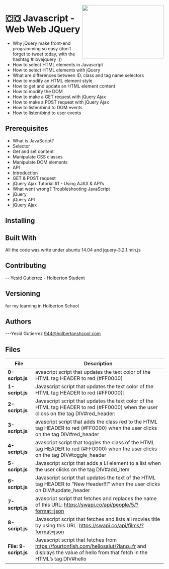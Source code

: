 <p>
<img width="260" height="170" src="https://davidjohncoleman.com/wp-djc/wp-content/uploads/2017/06/HBTN-Borderless-CMYK-Logo-Vertical-Color-Black@1200ppi-300x236.png" align="right" >
</p>





# :colombia: Javascript - Web Web JQuery                                        
- Why jQuery make front-end programming so easy (don’t forget to tweet today, with the hashtag #ilovejquery :))
- How to select HTML elements in Javascript
- How to select HTML elements with jQuery
- What are differences between ID, class and tag name selectors
- How to modify an HTML element style
- How to get and update an HTML element content
- How to modify the DOM
- How to make a GET request with jQuery Ajax
- How to make a POST request with jQuery Ajax
- How to listen/bind to DOM events
- How to listen/bind to user events
## Prerequisites                                                           
- What is JavaScript?
- Selector
- Get and set content
- Manipulate CSS classes
- Manipulate DOM elements
- API
- Introduction
- GET & POST request
- jQuery Ajax Tutorial #1 - Using AJAX & API’s
- What went wrong? Troubleshooting JavaScript
- jQuery
- jQuery API
- jQuery Ajax
## Installing

## Built With

All the code was write under ubuntu 14.04 and jquery-3.2.1.min.js               

## Contributing

-- Yesid Gutierrez - Holberton Student                                          

## Versioning
for my learning in Holberton School

## Authors

---Yesid Gutierrez  944@holbertonshcool.com                                    
                                                                               
## Files

|             File               |             Description                  |
|--------------------------------| ---------------------------------------- |
|**0-script.js**|avascript script that updates the text color of the HTML tag HEADER to red (#FF0000)|
|**1-script.js**|Javascript script that updates the text color of the HTML tag HEADER to red (#FF0000):|
|**2-script.js**|Javascript script that updates the text color of the HTML tag HEADER to red (#FF0000) when the user clicks on the tag DIV#red_header:|
|**3-script.js**|avascript script that adds the class red to the HTML tag HEADER to red (#FF0000) when the user clicks on the tag DIV#red_header|
|**4-script.js**|avascript script that toggles the class of the HTML tag HEADER to red (#FF0000) when the user clicks on the tag DIV#toggle_header|
|**5-script.js**|Javascript script that adds a LI element to a list when the user clicks on the tag DIV#add_item|
|**6-script.js**|Javascript script that updates the text of the HTML tag HEADER to “New Header!!!” when the user clicks on DIV#update_header|
|**7-script.js**|avascript script that fetches and replaces the name of this URL: https://swapi.co/api/people/5/?format=json|
|**8-script.js**|Javascript script that fetches and lists all movies title by using this URL: https://swapi.co/api/films/?format=json|
|**File: 9-script.js**|Javascript script that fetches from https://fourtonfish.com/hellosalut/?lang=fr and displays the value of hello from that fetch in the HTML’s tag DIV#hello|